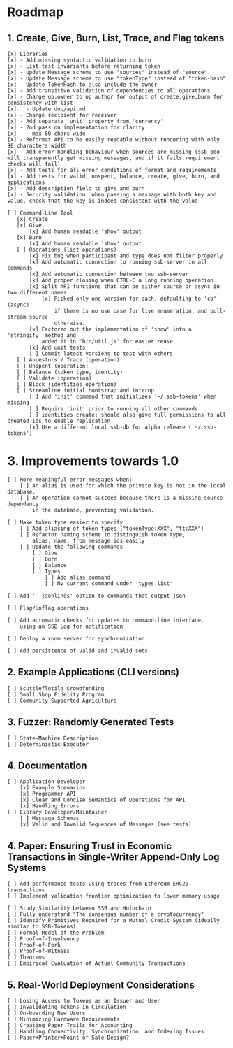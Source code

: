 # Roadmap

## 1. Create, Give, Burn, List, Trace, and Flag tokens

    [x] Libraries
    [x] - Add missing syntactic validation to burn
    [x] - List test invariants before returning token
    [x] - Update Message schema to use "sources" instead of "source"
    [x] - Update Message schema to use "tokenType" instead of "token-hash"
    [x] - Update TokenHash to also include the owner
    [x] - Add transitive validation of dependencies to all operations
    [x] - Change op.owner to op.author for output of create,give,burn for consistency with list
    [x]   - Update doc/api.md
    [x] - Change recipient for receiver
    [x] - Add separate 'unit' property from 'currency'
    [x] - 2nd pass on implementation for clarity
    [x]   - max 80 chars wide
    [x] - Reformat API to be easily readable without rendering with only 80 characters width
    [x] - Add error handling behaviour when sources are missing (ssb-ooo will transparently get missing messages, and if it fails requirement checks will fail) 
    [x] - Add tests for all error conditions of format and requirements
    [x] - Add tests for valid, unspent, balance, create, give, burn, and applications
    [x] - Add description field to give and burn
    [x] - Security validation: when passing a message with both key and value, check that the key is indeed consistent with the value

    [ ] Command-Line Tool
       [x] Create
       [x] Give 
           [x] Add human readable 'show' output
       [x] Burn
           [x] Add human readable 'show' output
       [ ] Operations (list operations)
           [x] Fix bug when participant and type does not filter properly
           [x] Add automatic connection to running ssb-server in all commands
           [x] Add automatic connection between two ssb-server
           [x] Add proper closing when CTRL-C a long running operation 
           [x] Split API functions that can be either source or async in two different names
               [x] Picked only one version for each, defaulting to 'cb' (async)
                   if there is no use case for live enumeration, and pull-stream source
                   otherwise.
           [x] Factored out the implementation of 'show' into a 'stringify' method and 
               added it in 'bin/util.js' for easier reuse.
           [x] Add unit tests
           [ ] Commit latest versions to test with others
       [ ] Ancestors / Trace (operation)
       [ ] Unspent (operation)
       [ ] Balance (token type, identity)
       [ ] Validate (operation)
       [ ] Block (identities operation)
       [ ] Streamline initial bootstrap and interop
           [ ] Add 'init' command that initializes '~/.ssb-tokens' when missing
           [ ] Require 'init' prior to running all other commands
           [ ] identities create: should also give full permissions to all created ids to enable replication
           [x] Use a different local ssb-db for alpha release ('~/.ssb-tokens')

# 3. Improvements towards 1.0
    [ ] More meaningful error messages when:
        [ ] An alias is used for which the private key is not in the local database.
        [ ] An operation cannot succeed because there is a missing source dependency
            in the database, preventing validation.

    [ ] Make token type easier to specify 
        [ ] Add aliasing of token types ("tokenType:XXX", "tt:XXX")
        [ ] Refactor naming scheme to distinguish token type, 
            alias, name, from message ids easily
        [ ] Update the following commands
            [ ] Give
            [ ] Burn
            [ ] Balance
            [ ] Types 
                [ ] Add alias command
                [ ] Mv current command under 'types list' 

    [ ] Add '--jsonlines' option to commands that output json

    [ ] Flag/Unflag operations

    [ ] Add automatic checks for updates to command-line interface,
        using an SSB Log for notification

    [ ] Deploy a room server for synchronization 

    [ ] Add persistence of valid and invalid sets


## 2. Example Applications (CLI versions)

    [ ] Scuttleflotila Crowdfunding
    [ ] Small Shop Fidelity Program
    [ ] Community Supported Agriculture


## 3. Fuzzer: Randomly Generated Tests

    [ ] State-Machine Description
    [ ] Deterministic Executer

## 4. Documentation

    [ ] Application Developer
        [x] Example Scenarios
        [x] Programmer API
        [x] Clear and Concise Semantics of Operations for API
        [x] Handling Errors
    [ ] Library Developer/Maintainer
        [ ] Message Schemas
        [x] Valid and Invalid Sequences of Messages (see tests)

## 4. Paper: Ensuring Trust in Economic Transactions in Single-Writer Append-Only Log Systems
    [ ] Add performance tests using traces from Ethereum ERC20 transactions
    [ ] Implement validation frontier optimization to lower memory usage

    [ ] Study Similarity between SSB and Holochain
    [ ] Fully understand "The consensus number of a cryptocurrency"
    [ ] Identify Primitives Required for a Mutual Credit System (ideally similar to SSB-Tokens)
    [ ] Formal Model of the Problem
    [ ] Proof-of-Insolvency
    [ ] Proof-of-Fork
    [ ] Proof-of-Witness
    [ ] Theorems
    [ ] Empirical Evaluation of Actual Community Transactions

## 5. Real-World Deployment Considerations

    [ ] Losing Access to Tokens as an Issuer and User
    [ ] Invalidating Tokens in Circulation
    [ ] On-boarding New Users 
    [ ] Minimizing Hardware Requirements
    [ ] Creating Paper Trails for Accounting
    [ ] Handling Connectivity, Synchronization, and Indexing Issues 
    [ ] Paper+Printer+Point-of-Sale Design?
